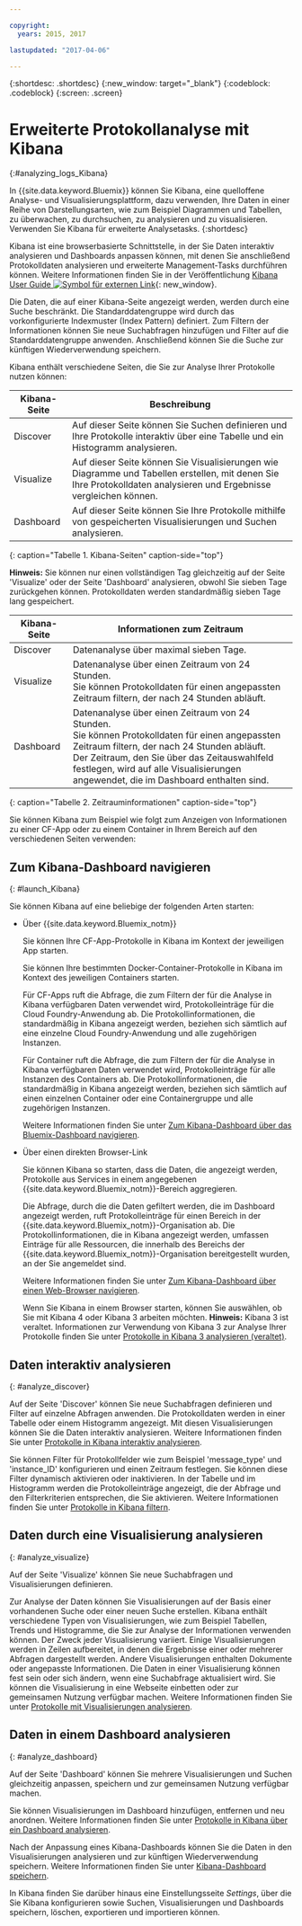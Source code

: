 ```yaml
---

copyright:
  years: 2015, 2017

lastupdated: "2017-04-06"

---
```



{:shortdesc: .shortdesc}
{:new_window: target="_blank"}
{:codeblock: .codeblock}
{:screen: .screen}

# Erweiterte Protokollanalyse mit Kibana
{:#analyzing_logs_Kibana}

In {{site.data.keyword.Bluemix}} können Sie Kibana, eine quelloffene Analyse- und Visualisierungsplattform, dazu verwenden, Ihre Daten in einer Reihe von Darstellungsarten, wie zum Beispiel Diagrammen und Tabellen, zu überwachen, zu durchsuchen, zu analysieren und zu visualisieren. Verwenden Sie Kibana für erweiterte Analysetasks.
{:shortdesc}

Kibana ist eine browserbasierte Schnittstelle, in der Sie Daten interaktiv analysieren und Dashboards anpassen können, mit denen Sie anschließend Protokolldaten analysieren und erweiterte Management-Tasks durchführen können. Weitere Informationen finden Sie in der Veröffentlichung [Kibana User Guide ![Symbol für externen Link](../../../icons/launch-glyph.svg "Symbol für externen Link")](https://www.elastic.co/guide/en/kibana/4.1/index.html){: new_window}. 

Die Daten, die auf einer Kibana-Seite angezeigt werden, werden durch eine Suche beschränkt. Die Standarddatengruppe wird durch das vorkonfigurierte Indexmuster (Index Pattern) definiert. Zum Filtern der Informationen können Sie neue Suchabfragen hinzufügen und Filter auf die Standarddatengruppe anwenden. Anschließend können Sie die Suche zur künftigen Wiederverwendung speichern. 

Kibana enthält verschiedene Seiten, die Sie zur Analyse Ihrer Protokolle nutzen können:

| Kibana-Seite | Beschreibung |
|-------------|-------------|
| Discover | Auf dieser Seite können Sie Suchen definieren und Ihre Protokolle interaktiv über eine Tabelle und ein Histogramm analysieren. |
| Visualize | Auf dieser Seite können Sie Visualisierungen wie Diagramme und Tabellen erstellen, mit denen Sie Ihre Protokolldaten analysieren und Ergebnisse vergleichen können.  |
| Dashboard | Auf dieser Seite können Sie Ihre Protokolle mithilfe von gespeicherten Visualisierungen und Suchen analysieren.  |
{: caption="Tabelle 1. Kibana-Seiten" caption-side="top"}

**Hinweis:** Sie können nur einen vollständigen Tag gleichzeitig auf der Seite 'Visualize' oder der Seite 'Dashboard' analysieren, obwohl Sie sieben Tage zurückgehen können. Protokolldaten werden standardmäßig sieben Tage lang gespeichert. 

| Kibana-Seite | Informationen zum Zeitraum |
|-------------|-------------------------|
| Discover | Datenanalyse über maximal sieben Tage. |
| Visualize | Datenanalyse über einen Zeitraum von 24 Stunden. <br> Sie können Protokolldaten für einen angepassten Zeitraum filtern, der nach 24 Stunden abläuft.  |
| Dashboard | Datenanalyse über einen Zeitraum von 24 Stunden. <br> Sie können Protokolldaten für einen angepassten Zeitraum filtern, der nach 24 Stunden abläuft. <br> Der Zeitraum, den Sie über das Zeitauswahlfeld festlegen, wird auf alle Visualisierungen angewendet, die im Dashboard enthalten sind. |
{: caption="Tabelle 2. Zeitrauminformationen" caption-side="top"}

Sie können Kibana zum Beispiel wie folgt zum Anzeigen von Informationen zu einer CF-App oder zu einem Container in Ihrem Bereich auf den verschiedenen Seiten verwenden:

## Zum Kibana-Dashboard navigieren
{: #launch_Kibana}

Sie können Kibana auf eine beliebige der folgenden Arten starten:

* Über {{site.data.keyword.Bluemix_notm}}

    Sie können Ihre CF-App-Protokolle in Kibana im Kontext der jeweiligen App starten.
    
    Sie können Ihre bestimmten Docker-Container-Protokolle in Kibana im Kontext des jeweiligen Containers starten. 
    
    Für CF-Apps ruft die Abfrage, die zum Filtern der für die Analyse in Kibana verfügbaren Daten verwendet wird, Protokolleinträge für die Cloud Foundry-Anwendung ab. Die Protokollinformationen, die standardmäßig in Kibana angezeigt werden, beziehen sich sämtlich auf eine einzelne Cloud Foundry-Anwendung und alle zugehörigen Instanzen. 
    
    Für Container ruft die Abfrage, die zum Filtern der für die Analyse in Kibana verfügbaren Daten verwendet wird, Protokolleinträge für alle Instanzen des Containers ab. Die Protokollinformationen, die standardmäßig in Kibana angezeigt werden, beziehen sich sämtlich auf einen einzelnen Container oder eine Containergruppe und alle zugehörigen Instanzen. 
    
    Weitere Informationen finden Sie unter [Zum Kibana-Dashboard über das Bluemix-Dashboard navigieren](k4_launch.html#launch_Kibana_from_bluemix).

* Über einen direkten Browser-Link

    Sie können Kibana so starten, dass die Daten, die angezeigt werden, Protokolle aus Services in einem angegebenen {{site.data.keyword.Bluemix_notm}}-Bereich aggregieren.
    
    Die Abfrage, durch die die Daten gefiltert werden, die im Dashboard angezeigt werden, ruft Protokolleinträge für einen Bereich in der {{site.data.keyword.Bluemix_notm}}-Organisation ab. Die Protokollinformationen, die in Kibana angezeigt werden, umfassen Einträge für alle Ressourcen, die innerhalb des Bereichs der {{site.data.keyword.Bluemix_notm}}-Organisation bereitgestellt wurden, an der Sie angemeldet sind. 
    
    Weitere Informationen finden Sie unter [Zum Kibana-Dashboard über einen Web-Browser navigieren](k4_launch.html#launch_Kibana_from_browser). 
    
    Wenn Sie Kibana in einem Browser starten, können Sie auswählen, ob Sie mit Kibana 4 oder Kibana 3 arbeiten möchten. **Hinweis:** Kibana 3 ist veraltet. Informationen zur Verwendung von Kibana 3 zur Analyse Ihrer Protokolle finden Sie unter [Protokolle in Kibana 3 analysieren (veraltet)](../logging_view_kibana3.html#analyzing_logs_Kibana3).


## Daten interaktiv analysieren
{: #analyze_discover}

Auf der Seite 'Discover' können Sie neue Suchabfragen definieren und Filter auf einzelne Abfragen anwenden. Die Protokolldaten werden in einer Tabelle oder einem Histogramm angezeigt. Mit diesen Visualisierungen können Sie die Daten interaktiv analysieren. Weitere Informationen finden Sie unter [Protokolle in Kibana interaktiv analysieren](logging_kibana_analize_logs_interactively.html#kibana_analize_logs_interactively).

Sie können Filter für Protokollfelder wie zum Beispiel 'message_type' und 'instance_ID' konfigurieren und einen Zeitraum festlegen. Sie können diese Filter dynamisch aktivieren oder inaktivieren. In der Tabelle und im Histogramm werden die Protokolleinträge angezeigt, die der Abfrage und den Filterkriterien entsprechen, die Sie aktivieren. Weitere Informationen finden Sie unter [Protokolle in Kibana filtern](k4_filter_logs.html#k4_filter_logs).

## Daten durch eine Visualisierung analysieren
{: #analyze_visualize}
    
Auf der Seite 'Visualize' können Sie neue Suchabfragen und Visualisierungen definieren.

Zur Analyse der Daten können Sie Visualisierungen auf der Basis einer vorhandenen Suche oder einer neuen Suche erstellen. Kibana enthält verschiedene Typen von Visualisierungen, wie zum Beispiel Tabellen, Trends und Histogramme, die Sie zur Analyse der Informationen verwenden können. Der Zweck jeder Visualisierung variiert. Einige Visualisierungen werden in Zeilen aufbereitet, in denen die Ergebnisse einer oder mehrerer Abfragen dargestellt werden. Andere Visualisierungen enthalten Dokumente oder angepasste Informationen. Die Daten in einer Visualisierung können fest sein oder sich ändern, wenn eine Suchabfrage aktualisiert wird. Sie können die Visualisierung in eine Webseite einbetten oder zur gemeinsamen Nutzung verfügbar machen. Weitere Informationen finden Sie unter [Protokolle mit Visualisierungen analysieren](logging_kibana_visualizations.html#logging_kibana_visualizations).

## Daten in einem Dashboard analysieren
{: #analyze_dashboard}

Auf der Seite 'Dashboard' können Sie mehrere Visualisierungen und Suchen gleichzeitig anpassen, speichern und zur gemeinsamen Nutzung verfügbar machen. 

Sie können Visualisierungen im Dashboard hinzufügen, entfernen und neu anordnen. Weitere Informationen finden Sie unter [Protokolle in Kibana über ein Dashboard analysieren](logging_kibana_analize_logs_dashboard.html#kibana_analize_logs_dashboard).
    
Nach der Anpassung eines Kibana-Dashboards können Sie die Daten in den Visualisierungen analysieren und zur künftigen Wiederverwendung speichern. Weitere Informationen finden Sie unter [Kibana-Dashboard speichern](logging_kibana_analize_logs_dashboard.html#k4_dashboard_save).

In Kibana finden Sie darüber hinaus eine Einstellungsseite *Settings*, über die Sie Kibana konfigurieren sowie Suchen, Visualisierungen und Dashboards speichern, löschen, exportieren und importieren können.


